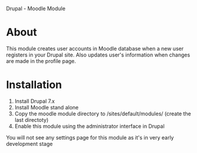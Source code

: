 Drupal - Moodle Module

About 
======================
This module creates user accounts in Moodle database when a new user registers in your Drupal site.
Also updates user's information when changes are made in the profile page.

Installation
======================
1. Install Drupal 7.x
2. Install Moodle stand alone
3. Copy the moodle module directory to <drupal directory>/sites/default/modules/ (create the last directoty)
4. Enable this module using the administrator interface in Drupal

You will not see any settings page for this module as it's in very early development stage